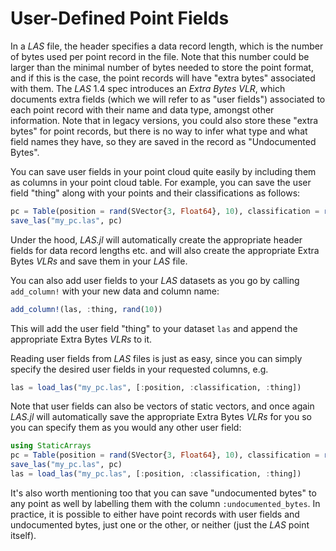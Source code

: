 # User-Defined Point Fields

In a *LAS* file, the header specifies a data record length, which is the number of bytes used per point record in the file. Note that this number could be larger than the minimal number of bytes needed to store the point format, and if this is the case, the point records will have "extra bytes" associated with them. The *LAS* 1.4 spec introduces an *Extra Bytes VLR*, which documents extra fields (which we will refer to as "user fields") associated to each point record with their name and data type, amongst other information. Note that in legacy versions, you could also store these "extra bytes" for point records, but there is no way to infer what type and what field names they have, so they are saved in the record as "Undocumented Bytes".

You can save user fields in your point cloud quite easily by including them as columns in your point cloud table. For example, you can save the user field "thing" along with your points and their classifications as follows:

```julia
pc = Table(position = rand(SVector{3, Float64}, 10), classification = rand(UIn8, 10), thing = rand(10))
save_las("my_pc.las", pc)
```

Under the hood, *LAS.jl* will automatically create the appropriate header fields for data record lengths etc. and will also create the appropriate Extra Bytes *VLRs* and save them in your *LAS* file. 

You can also add user fields to your *LAS* datasets as you go by calling `add_column!` with your new data and column name:

```julia
add_column!(las, :thing, rand(10))
```

This will add the user field "thing" to your dataset `las` and append the appropriate Extra Bytes *VLRs* to it. 

Reading user fields from *LAS* files is just as easy, since you can simply specify the desired user fields in your requested columns, e.g.

```julia
las = load_las("my_pc.las", [:position, :classification, :thing])
```

Note that user fields can also be vectors of static vectors, and once again *LAS.jl* will automatically save the appropriate Extra Bytes *VLRs* for you so you can specify them as you would any other user field:

```julia
using StaticArrays
pc = Table(position = rand(SVector{3, Float64}, 10), classification = rand(UIn8, 10), thing = rand(SVector{3, Float64}, 10))
save_las("my_pc.las", pc)
las = load_las("my_pc.las", [:position, :classification, :thing])
```

It's also worth mentioning too that you can save "undocumented bytes" to any point as well by labelling them with the column `:undocumented_bytes`. In practice, it is possible to either have point records with user fields and undocumented bytes, just one or the other, or neither (just the *LAS* point itself).